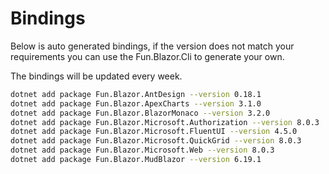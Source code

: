# Bindings

Below is auto generated bindings, if the version does not match your requirements you can use the Fun.Blazor.Cli to generate your own.

The bindings will be updated every week.

```bash
dotnet add package Fun.Blazor.AntDesign --version 0.18.1
dotnet add package Fun.Blazor.ApexCharts --version 3.1.0
dotnet add package Fun.Blazor.BlazorMonaco --version 3.2.0
dotnet add package Fun.Blazor.Microsoft.Authorization --version 8.0.3
dotnet add package Fun.Blazor.Microsoft.FluentUI --version 4.5.0
dotnet add package Fun.Blazor.Microsoft.QuickGrid --version 8.0.3
dotnet add package Fun.Blazor.Microsoft.Web --version 8.0.3
dotnet add package Fun.Blazor.MudBlazor --version 6.19.1
```

